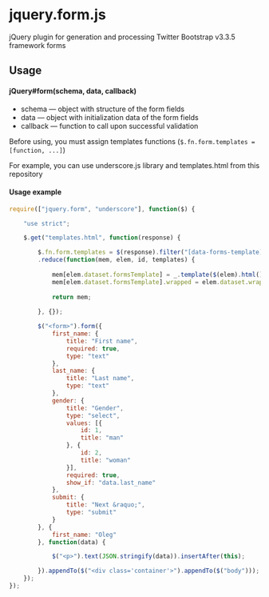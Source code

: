 jquery.form.js
===========

jQuery plugin for generation and processing Twitter Bootstrap v3.3.5 framework forms

Usage
-----

#### jQuery#form(schema, data, callback)

* schema — object with structure of the form fields
* data — object with initialization data of the form fields
* callback — function to call upon successful validation

Before using, you must assign templates functions (`$.fn.form.templates = [function, ...]`)

For example, you can use underscore.js library and templates.html from this repository

#### Usage example

```javascript
require(["jquery.form", "underscore"], function($) {

    "use strict";

    $.get("templates.html", function(response) {

    	$.fn.form.templates = $(response).filter("[data-forms-template]").get()
    	.reduce(function(mem, elem, id, templates) {
    
    		mem[elem.dataset.formsTemplate] = _.template($(elem).html());
    		mem[elem.dataset.formsTemplate].wrapped = elem.dataset.wrapped !== "false";
    
    		return mem;
    
    	}, {});

        $("<form>").form({
            first_name: {
                title: "First name",
                required: true,
                type: "text"
            },
            last_name: {
                title: "Last name",
                type: "text"
            },
            gender: {
                title: "Gender",
                type: "select",
                values: [{
                    id: 1,
                    title: "man"
                }, {
                    id: 2,
                    title: "woman"
                }],
                required: true,
                show_if: "data.last_name"
            },
            submit: {
                title: "Next &raquo;",
                type: "submit"
            }
        }, {
            first_name: "Oleg"
        }, function(data) {

            $("<p>").text(JSON.stringify(data)).insertAfter(this);

        }).appendTo($("<div class='container'>").appendTo($("body")));
    });
});
```
